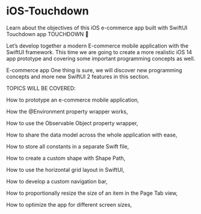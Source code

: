 # iOS-Touchdown

Learn about the objectives of this iOS e-commerce app built with SwiftUI
Touchdown app
TOUCHDOWN 🏈

Let’s develop together a modern E-commerce mobile application with the SwiftUI framework. This time we are going to create a more realistic iOS 14 app prototype and covering some important programming concepts as well.

E-commerce app
One thing is sure, we will discover new programming concepts and more new SwiftUI 2 features in this section.

TOPICS WILL BE COVERED:

How to prototype an e-commerce mobile application,

How the @Environment property wrapper works,

How to use the Observable Object property wrapper,

How to share the data model across the whole application with ease,

How to store all constants in a separate Swift file,

How to create a custom shape with Shape Path,

How to use the horizontal grid layout in SwiftUI,

How to develop a custom navigation bar,

How to proportionally resize the size of an item in the Page Tab view,

How to optimize the app for different screen sizes,
